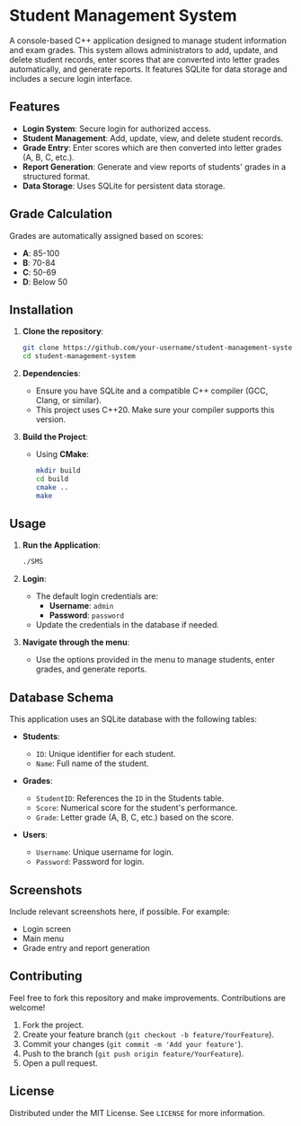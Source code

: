 # Student Management System

A console-based C++ application designed to manage student information and exam grades. This system allows administrators to add, update, and delete student records, enter scores that are converted into letter grades automatically, and generate reports. It features SQLite for data storage and includes a secure login interface.

## Features

- **Login System**: Secure login for authorized access.
- **Student Management**: Add, update, view, and delete student records.
- **Grade Entry**: Enter scores which are then converted into letter grades (A, B, C, etc.).
- **Report Generation**: Generate and view reports of students' grades in a structured format.
- **Data Storage**: Uses SQLite for persistent data storage.

## Grade Calculation

Grades are automatically assigned based on scores:
- **A**: 85-100
- **B**: 70-84
- **C**: 50-69
- **D**: Below 50

## Installation

1. **Clone the repository**:
   ```bash
   git clone https://github.com/your-username/student-management-system.git
   cd student-management-system
   ```

2. **Dependencies**:
   - Ensure you have SQLite and a compatible C++ compiler (GCC, Clang, or similar).
   - This project uses C++20. Make sure your compiler supports this version.

3. **Build the Project**:
   - Using **CMake**:
     ```bash
     mkdir build
     cd build
     cmake ..
     make
     ```

## Usage

1. **Run the Application**:
   ```bash
   ./SMS
   ```

2. **Login**:
   - The default login credentials are:
     - **Username**: `admin`
     - **Password**: `password`
   - Update the credentials in the database if needed.

3. **Navigate through the menu**:
   - Use the options provided in the menu to manage students, enter grades, and generate reports.

## Database Schema

This application uses an SQLite database with the following tables:

- **Students**:
  - `ID`: Unique identifier for each student.
  - `Name`: Full name of the student.

- **Grades**:
  - `StudentID`: References the `ID` in the Students table.
  - `Score`: Numerical score for the student's performance.
  - `Grade`: Letter grade (A, B, C, etc.) based on the score.

- **Users**:
  - `Username`: Unique username for login.
  - `Password`: Password for login.

## Screenshots

Include relevant screenshots here, if possible. For example:

- Login screen
- Main menu
- Grade entry and report generation

## Contributing

Feel free to fork this repository and make improvements. Contributions are welcome!

1. Fork the project.
2. Create your feature branch (`git checkout -b feature/YourFeature`).
3. Commit your changes (`git commit -m 'Add your feature'`).
4. Push to the branch (`git push origin feature/YourFeature`).
5. Open a pull request.

## License

Distributed under the MIT License. See `LICENSE` for more information.
